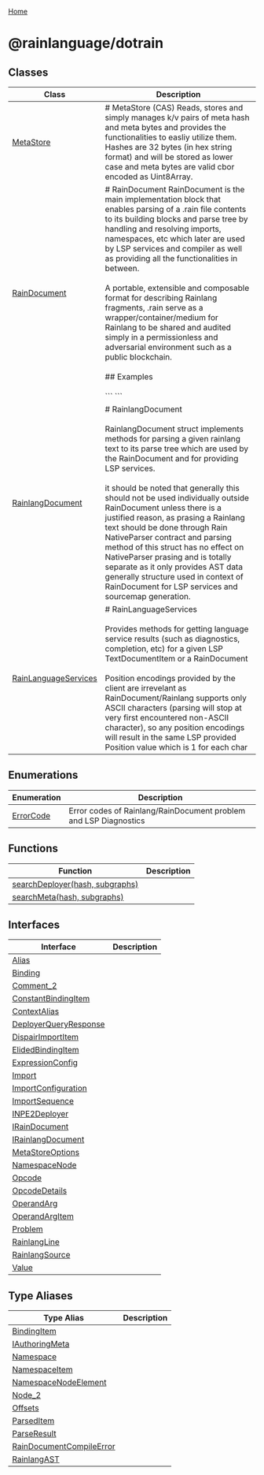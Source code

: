 [Home](./index.md)

# @rainlanguage/dotrain

## Classes

|  Class | Description |
|  --- | --- |
|  [MetaStore](./classes/metastore.md) | \# MetaStore (CAS) Reads, stores and simply manages k/v pairs of meta hash and meta bytes and provides the functionalities to easliy utilize them. Hashes are 32 bytes (in hex string format) and will be stored as lower case and meta bytes are valid cbor encoded as Uint8Array. |
|  [RainDocument](./classes/raindocument.md) | \# RainDocument RainDocument is the main implementation block that enables parsing of a .rain file contents to its building blocks and parse tree by handling and resolving imports, namespaces, etc which later are used by LSP services and compiler as well as providing all the functionalities in between.<br><br>A portable, extensible and composable format for describing Rainlang fragments, .rain serve as a wrapper/container/medium for Rainlang to be shared and audited simply in a permissionless and adversarial environment such as a public blockchain.<br><br>\#\# Examples<br><br>\`\`\` \`\`\` |
|  [RainlangDocument](./classes/rainlangdocument.md) | \# RainlangDocument<br><br>RainlangDocument struct implements methods for parsing a given rainlang text to its parse tree which are used by the RainDocument and for providing LSP services.<br><br>it should be noted that generally this should not be used individually outside RainDocument unless there is a justified reason, as prasing a Rainlang text should be done through Rain NativeParser contract and parsing method of this struct has no effect on NativeParser prasing and is totally separate as it only provides AST data generally structure used in context of RainDocument for LSP services and sourcemap generation. |
|  [RainLanguageServices](./classes/rainlanguageservices.md) | \# RainLanguageServices<br><br>Provides methods for getting language service results (such as diagnostics, completion, etc) for a given LSP TextDocumentItem or a RainDocument<br><br>Position encodings provided by the client are irrevelant as RainDocument/Rainlang supports only ASCII characters (parsing will stop at very first encountered non-ASCII character), so any position encodings will result in the same LSP provided Position value which is 1 for each char |

## Enumerations

|  Enumeration | Description |
|  --- | --- |
|  [ErrorCode](./enums/errorcode.md) | Error codes of Rainlang/RainDocument problem and LSP Diagnostics |

## Functions

|  Function | Description |
|  --- | --- |
|  [searchDeployer(hash, subgraphs)](./variables/searchdeployer_1.md) |  |
|  [searchMeta(hash, subgraphs)](./variables/searchmeta_1.md) |  |

## Interfaces

|  Interface | Description |
|  --- | --- |
|  [Alias](./interfaces/alias.md) |  |
|  [Binding](./interfaces/binding.md) |  |
|  [Comment\_2](./interfaces/comment_2.md) |  |
|  [ConstantBindingItem](./interfaces/constantbindingitem.md) |  |
|  [ContextAlias](./interfaces/contextalias.md) |  |
|  [DeployerQueryResponse](./interfaces/deployerqueryresponse.md) |  |
|  [DispairImportItem](./interfaces/dispairimportitem.md) |  |
|  [ElidedBindingItem](./interfaces/elidedbindingitem.md) |  |
|  [ExpressionConfig](./interfaces/expressionconfig.md) |  |
|  [Import](./interfaces/import.md) |  |
|  [ImportConfiguration](./interfaces/importconfiguration.md) |  |
|  [ImportSequence](./interfaces/importsequence.md) |  |
|  [INPE2Deployer](./interfaces/inpe2deployer.md) |  |
|  [IRainDocument](./interfaces/iraindocument.md) |  |
|  [IRainlangDocument](./interfaces/irainlangdocument.md) |  |
|  [MetaStoreOptions](./interfaces/metastoreoptions.md) |  |
|  [NamespaceNode](./interfaces/namespacenode.md) |  |
|  [Opcode](./interfaces/opcode.md) |  |
|  [OpcodeDetails](./interfaces/opcodedetails.md) |  |
|  [OperandArg](./interfaces/operandarg.md) |  |
|  [OperandArgItem](./interfaces/operandargitem.md) |  |
|  [Problem](./interfaces/problem.md) |  |
|  [RainlangLine](./interfaces/rainlangline.md) |  |
|  [RainlangSource](./interfaces/rainlangsource.md) |  |
|  [Value](./interfaces/value.md) |  |

## Type Aliases

|  Type Alias | Description |
|  --- | --- |
|  [BindingItem](./types/bindingitem.md) |  |
|  [IAuthoringMeta](./types/iauthoringmeta.md) |  |
|  [Namespace](./types/namespace.md) |  |
|  [NamespaceItem](./types/namespaceitem.md) |  |
|  [NamespaceNodeElement](./types/namespacenodeelement.md) |  |
|  [Node\_2](./types/node_2.md) |  |
|  [Offsets](./types/offsets.md) |  |
|  [ParsedItem](./types/parseditem.md) |  |
|  [ParseResult](./types/parseresult.md) |  |
|  [RainDocumentCompileError](./types/raindocumentcompileerror.md) |  |
|  [RainlangAST](./types/rainlangast.md) |  |

